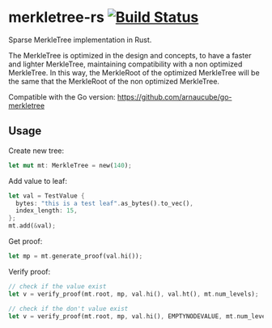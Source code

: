 # merkletree-rs [![Build Status](https://travis-ci.org/arnaucube/merkletree-rs.svg?branch=master)](https://travis-ci.org/arnaucube/merkletree-rs)
Sparse MerkleTree implementation in Rust.

The MerkleTree is optimized in the design and concepts, to have a faster and lighter MerkleTree, maintaining compatibility with a non optimized MerkleTree. In this way, the MerkleRoot of the optimized MerkleTree will be the same that the MerkleRoot of the non optimized MerkleTree.

Compatible with the Go version: https://github.com/arnaucube/go-merkletree


## Usage
Create new tree:
```rust
let mut mt: MerkleTree = new(140);
```

Add value to leaf:
```rust
let val = TestValue {
  bytes: "this is a test leaf".as_bytes().to_vec(),
  index_length: 15,
};
mt.add(&val);
```

Get proof:
```rust
let mp = mt.generate_proof(val.hi());
```

Verify proof:
```rust
// check if the value exist
let v = verify_proof(mt.root, mp, val.hi(), val.ht(), mt.num_levels);

// check if the don't value exist
let v = verify_proof(mt.root, mp, val.hi(), EMPTYNODEVALUE, mt.num_levels);
```
